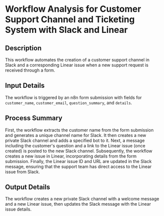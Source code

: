# Workflow Analysis for Customer Support Channel and Ticketing System with Slack and Linear

## Description
This workflow automates the creation of a customer support channel in Slack and a corresponding Linear issue when a new support request is received through a form.

## Input Details
The workflow is triggered by an n8n form submission with fields for `customer_name`, `customer_email`, `question_summary`, and `details`.

## Process Summary
First, the workflow extracts the customer name from the form submission and generates a unique channel name for Slack. It then creates a new private Slack channel and adds a specified bot to it. Next, a message including the customer's question and a link to the Linear issue (once created) is posted to the new Slack channel. Subsequently, the workflow creates a new issue in Linear, incorporating details from the form submission. Finally, the Linear issue ID and URL are updated in the Slack message, ensuring that the support team has direct access to the Linear issue from Slack.

## Output Details
The workflow creates a new private Slack channel with a welcome message and a new Linear issue, then updates the Slack message with the Linear issue details.
